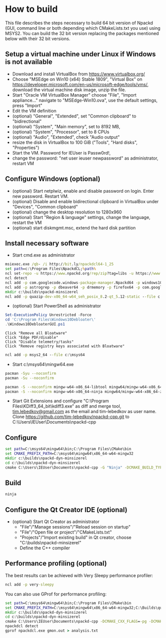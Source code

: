 # How to build

This file describes the steps necessary to build 64 bit version of Npackd 
(GUI, command line or both depending which CMakeLists.txt you use) using MSYS2. 
You can build the 32 bit version replacing the packages mentioned below with 
their 32 bit versions.

## Setup a virtual machine under Linux if Windows is not available ##

- Download and install VirtualBox from https://www.virtualbox.org/
- Choose "MSEdge on Win10 (x64) Stable 1809", "Virtual Box" on 
   https://developer.microsoft.com/en-us/microsoft-edge/tools/vms/, 
   download the virtual machine disk image, unzip the file.
- Start "Oracle VM VirtualBox Manager"
   choose "File", "Import appliance..."
   navigate to "MSEdge-Win10.ova", use the default settings, press "Import"
- Edit the VM definition
- (optional) "General", "Extended", set "Common clipboard" to "bidirectional"
- (optional) "System", "Main memory", set to 8192 MB, 
- (optional) "System", "Processor", set to 8 CPUs
- (optional) "Audio", "Extended", check "Audio output"
- resize the disk in VirtualBox to 100 GiB ("Tools", "Hard disks", "Properties")
- Start the VM. Password for IEUser is Passw0rd!, 
- change the password: "net user ieuser newpassword" as administrator, restart VM

## Configure Windows (optional)
- (optional) Start netplwiz, enable and disable password on login. Enter new password. Restart VM.
- (optional) Disable and enable bidirectional clipboard in VirtualBox under "Devices", "Common clipboard"
- (optional) change the desktop resolution to 1280x960
- (optional) Start "Region & language" settings, change the language, restart the VM
- (optional) start diskmgmt.msc, extend the hard disk partition

## Install necessary software

- Start cmd.exe as administrator
```bat
msiexec.exe /qb- /i http://bit.ly/npackdcl64-1_25
set path=c:\Program Files\NpackdCL;%path%
ncl set-repo -u https://www.npackd.org/rep/zip?tag=libs -u https://www.npackd.org/rep/zip?tag=stable -u https://www.npackd.org/rep/zip?tag=stable64
ncl detect
ncl add -p com.googlecode.windows-package-manager.Npackd64 -p windows10debloater -p qt-creator64 -p com.microsoft.ProcessExplorer -p org.7-zip.SevenZIP64 -p nircmd64 -p com.advancedinstaller.AdvancedInstallerFreeware
ncl add -p astrogrep -p dbeaver64 -p drmemory -p firefox64 -p com.googlecode.gitextensions.GitExtensions -p kdiff3-64 -p com.lockhunter.LockHunter64 -p notepadpp64 -p org.cmake.CMake
mkdir c:\builds\npackd-minsizerel
ncl add -p quazip-dev-x86_64-w64_seh_posix_8.2-qt_5.12-static --file c:\Builds\quazip-dev-x86_64-w64_seh_posix_8.2-qt_5.12-static
```
- (optional) Start PowerShell as administrator
```powershell
Set-ExecutionPolicy Unrestricted -Force 
cd 'C:\Program Files\Windows10Debloater\'
.\Windows10DebloaterGUI.ps1
```
	Click "Remove all Bloatware"
	Click "Edge PDF/disable"
	Click "Disable telemetry/tasks"
	Click "Remove registry keys associated with Bloatware"
```bat
ncl add -p msys2_64 --file c:\msys64
```
- Start c:\msys64\mingw64.exe
```bash
pacman -Syu --noconfirm
pacman -Su --noconfirm

pacman -S --noconfirm mingw-w64-x86_64-libtool mingw64/mingw-w64-x86_64-jasper mingw64/mingw-w64-x86_64-qt5 mingw64/mingw-w64-x86_64-icu mingw64/mingw-w64-x86_64-zstd mingw64/mingw-w64-x86_64-quazip
pacman -S --noconfirm mingw-w64-x86_64-ninja mingw64/mingw-w64-x86_64-zstd
```
- Start Git Extensions and configure "C:\Program Files\KDiff3_64_bit\kdiff3.exe" as diff and merge tool,
    tim.lebedkov@gmail.com as the email and tim-lebedkov as user name.
	Clone https://github.com/tim-lebedkov/npackd-cpp.git to C:\Users\IEUser\Documents\npackd-cpp

## Configure

```bat
set path=C:\msys64\mingw64\bin;C:\Program Files\CMake\bin
set CMAKE_PREFIX_PATH=C:\msys64\mingw64\x86_64-w64-mingw32
mkdir c:\builds\npackd-dyn-minsizerel
cd c:\builds\npackd-dyn-minsizerel
cmake C:\Users\IEUser\Documents\npackd-cpp -G "Ninja" -DCMAKE_BUILD_TYPE=MinSizeRel -DNPACKD_FORCE_STATIC:BOOL=OFF
```

## Build

```bat
ninja
```

## Configure the Qt Creator IDE (optional)

* (optional) Start Qt Creator as administrator
    * "File"/"Manage sessions"/"Reload session on startup"
    * "File"/"Open file or project"/"CMakeLists.txt"
    * "Projects"/"Import existing build" in Qt creator, choose "C:\builds\npackd-minsizerel"
    * Define the C++ compiler

## Performance profiling (optional)

The best results can be achieved with Very Sleepy performance profiler:

```bat
ncl add -p very-sleepy
```

You can also use GProf for performance profiling:

```bat
set path=C:\msys64\mingw64\bin;C:\Program Files\CMake\bin
set CMAKE_PREFIX_PATH=C:\msys64\mingw64\x86_64-w64-mingw32;C:\Builds\quazip-dev-x86_64-w64_seh_posix_8.2-qt_5.12-static
mkdir c:\builds\npackd-dyn-minsizerel
cd c:\builds\npackd-dyn-minsizerel
cmake C:\Users\IEUser\Documents\npackd-cpp -DCMAKE_CXX_FLAGS=-pg -DCMAKE_EXE_LINKER_FLAGS=-pg -DCMAKE_SHARED_LINKER_FLAGS=-pg -G "Ninja" -DCMAKE_BUILD_TYPE=MinSizeRel -DNPACKD_FORCE_STATIC:BOOL=OFF
npackdcl detect
gprof npackdcl.exe gmon.out > analysis.txt
```
